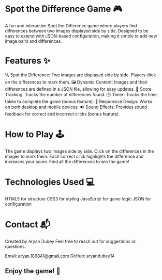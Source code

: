 # Spot the Difference Game 🎮

A fun and interactive Spot the Difference game where players find differences between two images displayed side by side. Designed to be easy to extend with JSON-based configuration, making it simple to add new image pairs and differences.

# Features ✨
🔍 Spot the Difference: Two images are displayed side by side. Players click on the differences to mark them.
🖼️ Dynamic Content: Images and their differences are defined in a JSON file, allowing for easy updates.
🎯 Score Tracking: Tracks the number of differences found.
🕒 Timer: Tracks the time taken to complete the game (bonus feature).
📱 Responsive Design: Works on both desktop and mobile devices.
🔊 Sound Effects: Provides sound feedback for correct and incorrect clicks (bonus feature).

# How to Play 🕹️
The game displays two images side by side.
Click on the differences in the images to mark them.
Each correct click highlights the difference and increases your score.
Find all the differences to win the game!

# Technologies Used 💻
HTML5 for structure
  CSS3 for styling
  JavaScript for game logic
  JSON for configuration

# Contact 📬
Created by Aryan Dubey
Feel free to reach out for suggestions or questions.

Email: aryan.109841@gmail.com
GitHub: aryandubey14
## Enjoy the game! 🎉
